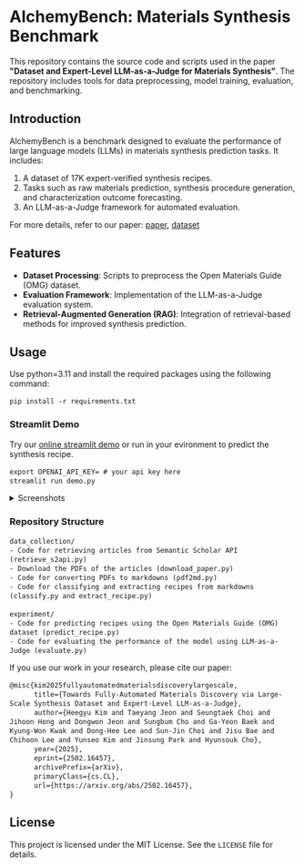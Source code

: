 # AlchemyBench: Materials Synthesis Benchmark

This repository contains the source code and scripts used in the paper **"Dataset and Expert-Level LLM-as-a-Judge for Materials Synthesis"**. The repository includes tools for data preprocessing, model training, evaluation, and benchmarking.

## Introduction
AlchemyBench is a benchmark designed to evaluate the performance of large language models (LLMs) in materials synthesis prediction tasks. It includes:
1. A dataset of 17K expert-verified synthesis recipes.
2. Tasks such as raw materials prediction, synthesis procedure generation, and characterization outcome forecasting.
3. An LLM-as-a-Judge framework for automated evaluation.

For more details, refer to our paper: [paper](https://arxiv.org/abs/2502.16457), [dataset](https://huggingface.co/datasets/iknow-lab/open-materials-guide-2024)

## Features
- **Dataset Processing**: Scripts to preprocess the Open Materials Guide (OMG) dataset.
- **Evaluation Framework**: Implementation of the LLM-as-a-Judge evaluation system.
- **Retrieval-Augmented Generation (RAG)**: Integration of retrieval-based methods for improved synthesis prediction.

## Usage
Use python=3.11 and install the required packages using the following command:
```
pip install -r requirements.txt
```

### Streamlit Demo
Try our [online streamlit demo](https://materials-recipe.streamlit.app/) or run in your evironment to predict the synthesis recipe.
```
export OPENAI_API_KEY= # your api key here
streamlit run demo.py
```
<details>
<summary>Screenshots</summary>
<div markdown="1">

<img src='img/screenshot1.png'/>
<img src='img/screenshot2.png'/>

</div>
</details>

### Repository Structure
```
data_collection/
- Code for retrieving articles from Semantic Scholar API (retrieve_s2api.py)
- Download the PDFs of the articles (download_paper.py)
- Code for converting PDFs to markdowns (pdf2md.py)
- Code for classifying and extracting recipes from markdowns (classify.py and extract_recipe.py)

experiment/
- Code for predicting recipes using the Open Materials Guide (OMG) dataset (predict_recipe.py)
- Code for evaluating the performance of the model using LLM-as-a-Judge (evaluate.py)
```


If you use our work in your research, please cite our paper:
```
@misc{kim2025fullyautomatedmaterialsdiscoverylargescale,
      title={Towards Fully-Automated Materials Discovery via Large-Scale Synthesis Dataset and Expert-Level LLM-as-a-Judge}, 
      author={Heegyu Kim and Taeyang Jeon and Seungtaek Choi and Jihoon Hong and Dongwon Jeon and Sungbum Cho and Ga-Yeon Baek and Kyung-Won Kwak and Dong-Hee Lee and Sun-Jin Choi and Jisu Bae and Chihoon Lee and Yunseo Kim and Jinsung Park and Hyunsouk Cho},
      year={2025},
      eprint={2502.16457},
      archivePrefix={arXiv},
      primaryClass={cs.CL},
      url={https://arxiv.org/abs/2502.16457}, 
}
```


## License
This project is licensed under the MIT License. See the `LICENSE` file for details.

